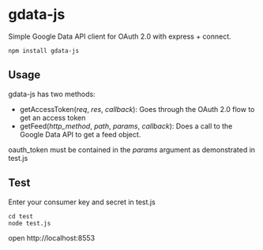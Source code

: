 # gdata-js

Simple Google Data API client for OAuth 2.0 with express + connect.

    npm install gdata-js

## Usage

gdata-js has two methods:

* getAccessToken(_req_, _res_, _callback_): Goes through the OAuth 2.0 flow to get an access token
* getFeed(_http_method_, _path_, _params_, _callback_): Does a call to the Google Data API to get a feed object.

oauth\_token must be contained in the _params_ argument as demonstrated in test.js

## Test

Enter your consumer key and secret in test.js

    cd test
    node test.js

open http://localhost:8553